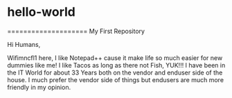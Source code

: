 # hello-world
====================
My First Repository

Hi Humans,

Wifimncfl1 here, I like Notepad++ cause it make life so much easier for new dummies like me!
I like Tacos as long as there not Fish, YUK!!!
I have been in the IT World for about 33 Years both on the vendor and enduser side of the house. I much prefer the vendor
side of things but endusers are much more friendly in my opinion.
